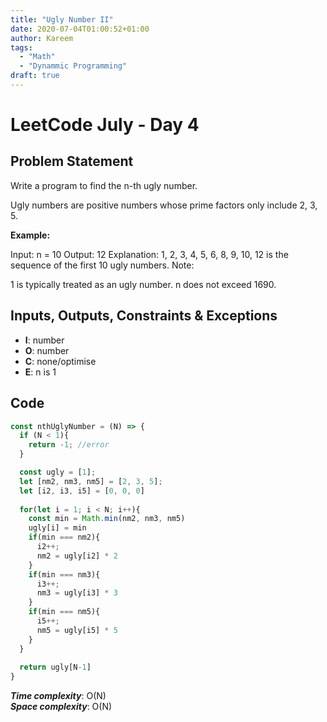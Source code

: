 ```yaml
---
title: "Ugly Number II"
date: 2020-07-04T01:00:52+01:00
author: Kareem
tags:
  - "Math"
  - "Dynammic Programming"
draft: true
---
```


<!-- LeetCode month and day here -->
# LeetCode July - Day 4

## Problem Statement

Write a program to find the n-th ugly number.

Ugly numbers are positive numbers whose prime factors only include 2, 3, 5. 

**Example:**

Input: n = 10
Output: 12
Explanation: 1, 2, 3, 4, 5, 6, 8, 9, 10, 12 is the sequence of the first 10 ugly numbers.
Note:  

1 is typically treated as an ugly number.
n does not exceed 1690.


## Inputs, Outputs, Constraints & Exceptions
- **I**: number
- **O**: number
- **C**: none/optimise
- **E**: n is 1 


## Code

```js
const nthUglyNumber = (N) => {
  if (N < 1){
    return -1; //error
  }

  const ugly = [1];
  let [nm2, nm3, nm5] = [2, 3, 5];
  let [i2, i3, i5] = [0, 0, 0]
  
  for(let i = 1; i < N; i++){
    const min = Math.min(nm2, nm3, nm5)
    ugly[i] = min
    if(min === nm2){
      i2++;
      nm2 = ugly[i2] * 2
    }
    if(min === nm3){
      i3++;
      nm3 = ugly[i3] * 3
    }
    if(min === nm5){
      i5++;
      nm5 = ugly[i5] * 5
    }
  }
  
  return ugly[N-1]
}
```

**_Time complexity_**: O(N)\
**_Space complexity_**: O(N)